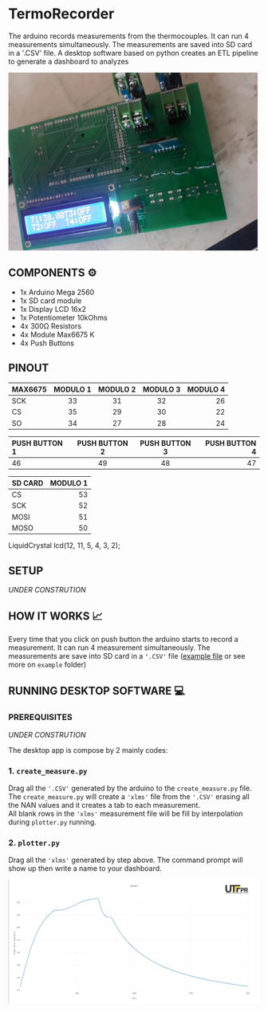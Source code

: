 # TermoRecorder
The arduino records measurements from the thermocouples. It can run 4 measurements simultaneously. The measurements are saved into SD card in a '.CSV' file. A desktop software based on python creates an ETL pipeline to generate a dashboard to analyzes



<img src="https://github.com/LincolnG4/TermoRecorder/blob/master/media/termo.jpeg?raw=true" alt="TermoProject" width="500"/>

## COMPONENTS :gear: 

- 1x Arduino Mega 2560
- 1x SD card module 
- 1x Display LCD 16x2
- 1x Potentiometer 10kOhms
- 4x 300Ω Resistors 
- 4x Module Max6675 K
- 4x Push Buttons

## PINOUT


| MAX6675     | MODULO 1    | MODULO 2      | MODULO 3    |  MODULO 4    |
| :---        |    :----:   |    :----:     |    :----:   |         ---: |
| SCK         | 33          | 31            | 32          | 26           |
| CS          | 35          | 29            | 30          | 22           |
| SO          | 34          | 27            | 28          | 24           |


| PUSH BUTTON 1 | PUSH BUTTON 2 | PUSH BUTTON 3 | PUSH BUTTON 4 |
| :---          |    :----:     |    :----:     |         ---:  |
| 46            | 49            | 48            | 47            | 


| SD CARD       | MODULO 1     |
| :---          |        ---:  |
| CS            | 53           | 
| SCK           | 52           | 
| MOSI          | 51           | 
| MOSO          | 50           | 


LiquidCrystal lcd(12, 11, 5, 4, 3, 2);

## SETUP
*UNDER CONSTRUTION*


## HOW IT WORKS :chart_with_upwards_trend:

Every time that you click on push button the arduino starts to record a measurement. It can run 4 measurement simultaneously. The measurements are save into SD card in a `'.CSV'` file ([example file](https://raw.githubusercontent.com/LincolnG4/TermoRecorder/master/examples/DADOS3.CSV) or see more on `example` folder)  

## RUNNING DESKTOP SOFTWARE :computer:

### PREREQUISITES 
*UNDER CONSTRUTION* 

The desktop app is compose by 2 mainly codes:  

### 1. `create_measure.py` 

Drag all the `'.CSV'` generated by the arduino to the `create_measure.py` file.  
The `create_measure.py` will create a `'xlms'` file from the `'.CSV'` erasing all the NAN values and it creates a tab to each measurement.  
All blank rows in the `'xlms'` measurement file will be fill by interpolation during `plotter.py` running.

### 2. `plotter.py`

Drag all the `'xlms'` generated by step above. The command prompt will show up then write a name to your dashboard. 

<img src="https://github.com/LincolnG4/TermoRecorder/blob/master/media/measure.PNG?raw=true" alt="TermoProject" width="1000"/>




